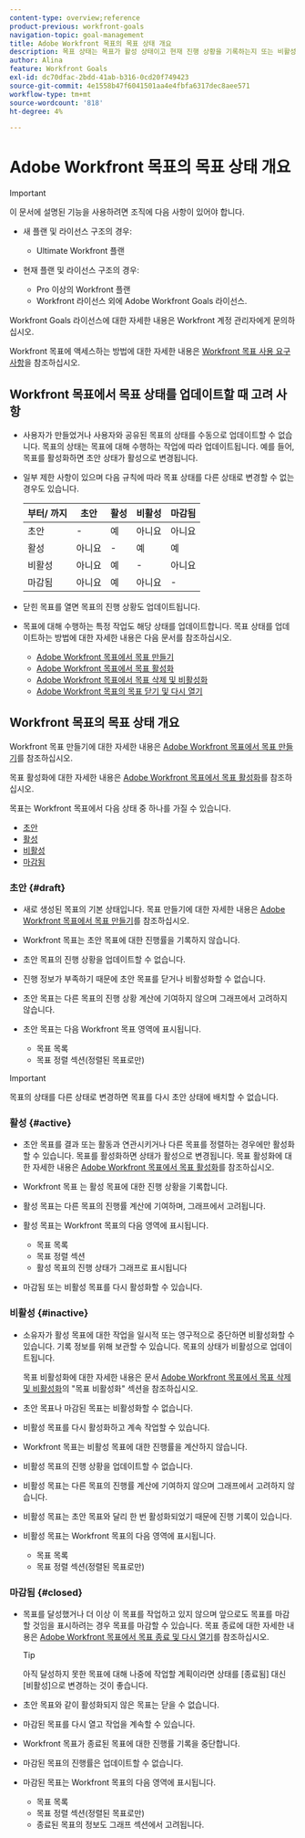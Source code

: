 ```yaml
---
content-type: overview;reference
product-previous: workfront-goals
navigation-topic: goal-management
title: Adobe Workfront 목표의 목표 상태 개요
description: 목표 상태는 목표가 활성 상태이고 현재 진행 상황을 기록하는지 또는 비활성 상태인지, 초안 상태인지, 이미 달성되었는지 여부를 나타냅니다.
author: Alina
feature: Workfront Goals
exl-id: dc70dfac-2bdd-41ab-b316-0cd20f749423
source-git-commit: 4e1558b47f6041501aa4e4fbfa6317dec8aee571
workflow-type: tm+mt
source-wordcount: '818'
ht-degree: 4%

---
```


# Adobe Workfront 목표의 목표 상태 개요

<!--Audited: 4/2025-->

>[!IMPORTANT]
>
>이 문서에 설명된 기능을 사용하려면 조직에 다음 사항이 있어야 합니다.
>
>* 새 플랜 및 라이선스 구조의 경우:
>
>   * Ultimate Workfront 플랜
>    
>* 현재 플랜 및 라이선스 구조의 경우:
>
>   * Pro 이상의 Workfront 플랜
>   * Workfront 라이선스 외에 Adobe Workfront Goals 라이선스.
>
>Workfront Goals 라이선스에 대한 자세한 내용은 Workfront 계정 관리자에게 문의하십시오.
> 
>Workfront 목표에 액세스하는 방법에 대한 자세한 내용은 [Workfront 목표 사용 요구 사항](/help/quicksilver/workfront-goals/goal-management/access-needed-for-wf-goals.md)을 참조하십시오.

## Workfront 목표에서 목표 상태를 업데이트할 때 고려 사항

* 사용자가 만들었거나 사용자와 공유된 목표의 상태를 수동으로 업데이트할 수 없습니다. 목표의 상태는 목표에 대해 수행하는 작업에 따라 업데이트됩니다. 예를 들어, 목표를 활성화하면 초안 상태가 활성으로 변경됩니다.
* 일부 제한 사항이 있으며 다음 규칙에 따라 목표 상태를 다른 상태로 변경할 수 없는 경우도 있습니다.

  | 부터/ 까지 | 초안 | 활성 | 비활성 | 마감됨 |
  |---|---|---|---|---|
  | 초안 | - | 예 | 아니요 | 아니요 |
  | 활성 | 아니요 | - | 예 | 예 |
  | 비활성 | 아니요 | 예 | - | 아니요 |
  | 마감됨 | 아니요 | 예 | 아니요 | - |

* 닫힌 목표를 열면 목표의 진행 상황도 업데이트됩니다.
* 목표에 대해 수행하는 특정 작업도 해당 상태를 업데이트합니다. 목표 상태를 업데이트하는 방법에 대한 자세한 내용은 다음 문서를 참조하십시오.

   * [Adobe Workfront 목표에서 목표 만들기](../../workfront-goals/goal-management/create-goals.md)
   * [Adobe Workfront 목표에서 목표 활성화](../../workfront-goals/goal-management/activate-goals.md)
   * [Adobe Workfront 목표에서 목표 삭제 및 비활성화](../../workfront-goals/goal-management/delete-and-deactivate-goals.md)
   * [Adobe Workfront 목표의 목표 닫기 및 다시 열기](../../workfront-goals/goal-management/close-and-reopen-goals.md)

## Workfront 목표의 목표 상태 개요

Workfront 목표 만들기에 대한 자세한 내용은 [Adobe Workfront 목표에서 목표 만들기](../../workfront-goals/goal-management/create-goals.md)를 참조하십시오.

목표 활성화에 대한 자세한 내용은 [Adobe Workfront 목표에서 목표 활성화](../../workfront-goals/goal-management/activate-goals.md)를 참조하십시오.

목표는 Workfront 목표에서 다음 상태 중 하나를 가질 수 있습니다.

* [초안](#draft)
* [활성](#active)
* [비활성](#inactive)
* [마감됨](#closed)

### 초안 {#draft}

* 새로 생성된 목표의 기본 상태입니다. 목표 만들기에 대한 자세한 내용은 [Adobe Workfront 목표에서 목표 만들기](../../workfront-goals/goal-management/create-goals.md)를 참조하십시오.
* Workfront 목표는 초안 목표에 대한 진행률을 기록하지 않습니다.
* 초안 목표의 진행 상황을 업데이트할 수 없습니다.
* 진행 정보가 부족하기 때문에 초안 목표를 닫거나 비활성화할 수 없습니다.
* 초안 목표는 다른 목표의 진행 상황 계산에 기여하지 않으며 그래프에서 고려하지 않습니다.
* 초안 목표는 다음 Workfront 목표 영역에 표시됩니다.

   * 목표 목록
   * 목표 정렬 섹션(정렬된 목표로만)


>[!IMPORTANT]
>
>목표의 상태를 다른 상태로 변경하면 목표를 다시 초안 상태에 배치할 수 없습니다.

### 활성 {#active}

* 초안 목표를 결과 또는 활동과 연관시키거나 다른 목표를 정렬하는 경우에만 활성화 할 수 있습니다. 목표를 활성화하면 상태가 활성으로 변경됩니다. 목표 활성화에 대한 자세한 내용은 [Adobe Workfront 목표에서 목표 활성화](../../workfront-goals/goal-management/activate-goals.md)를 참조하십시오.
* Workfront 목표 는 활성 목표에 대한 진행 상황을 기록합니다.
* 활성 목표는 다른 목표의 진행률 계산에 기여하며, 그래프에서 고려됩니다.
* 활성 목표는 Workfront 목표의 다음 영역에 표시됩니다.

   * 목표 목록
   * 목표 정렬 섹션
   * 활성 목표의 진행 상태가 그래프로 표시됩니다

* 마감됨 또는 비활성 목표를 다시 활성화할 수 있습니다.

### 비활성 {#inactive}

* 소유자가 활성 목표에 대한 작업을 일시적 또는 영구적으로 중단하면 비활성화할 수 있습니다. 기록 정보를 위해 보관할 수 있습니다. 목표의 상태가 비활성으로 업데이트됩니다.

  목표 비활성화에 대한 자세한 내용은 문서 [Adobe Workfront 목표에서 목표 삭제 및 비활성화](../../workfront-goals/goal-management/delete-and-deactivate-goals.md)의 &quot;목표 비활성화&quot; 섹션을 참조하십시오.

* 초안 목표나 마감된 목표는 비활성화할 수 없습니다.
* 비활성 목표를 다시 활성화하고 계속 작업할 수 있습니다.
* Workfront 목표는 비활성 목표에 대한 진행률을 계산하지 않습니다.
* 비활성 목표의 진행 상황을 업데이트할 수 없습니다.
* 비활성 목표는 다른 목표의 진행률 계산에 기여하지 않으며 그래프에서 고려하지 않습니다.
* 비활성 목표는 초안 목표와 달리 한 번 활성화되었기 때문에 진행 기록이 있습니다.
* 비활성 목표는 Workfront 목표의 다음 영역에 표시됩니다.

   * 목표 목록
   * 목표 정렬 섹션(정렬된 목표로만)

### 마감됨 {#closed}

* 목표를 달성했거나 더 이상 이 목표를 작업하고 있지 않으며 앞으로도 목표를 마감할 것임을 표시하려는 경우 목표를 마감할 수 있습니다. 목표 종료에 대한 자세한 내용은 [Adobe Workfront 목표에서 목표 종료 및 다시 열기](../../workfront-goals/goal-management/close-and-reopen-goals.md)를 참조하십시오.

  >[!TIP]
  >
  >아직 달성하지 못한 목표에 대해 나중에 작업할 계획이라면 상태를 [종료됨] 대신 [비활성]으로 변경하는 것이 좋습니다.

* 초안 목표와 같이 활성화되지 않은 목표는 닫을 수 없습니다.
* 마감된 목표를 다시 열고 작업을 계속할 수 있습니다.
* Workfront 목표가 종료된 목표에 대한 진행률 기록을 중단합니다.
* 마감된 목표의 진행률은 업데이트할 수 없습니다.
* 마감된 목표는 Workfront 목표의 다음 영역에 표시됩니다.

   * 목표 목록
   * 목표 정렬 섹션(정렬된 목표로만)
   * 종료된 목표의 정보도 그래프 섹션에서 고려됩니다.
